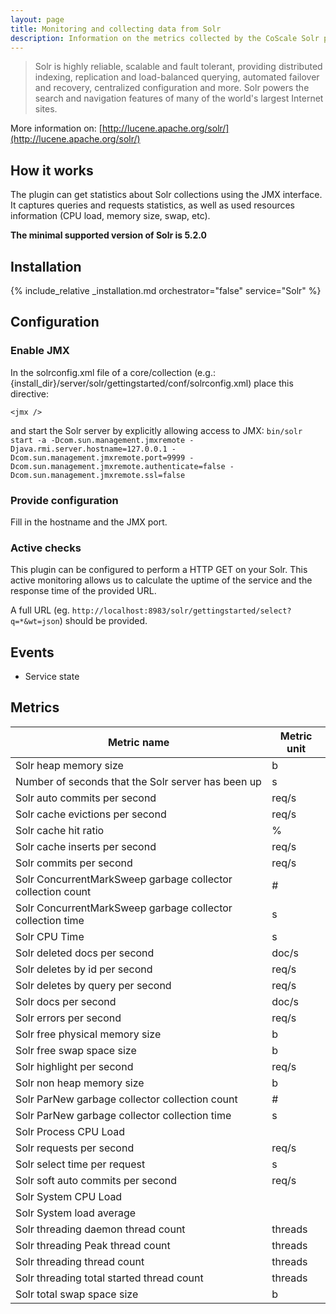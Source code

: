```yaml
---
layout: page
title: Monitoring and collecting data from Solr
description: Information on the metrics collected by the CoScale Solr plugin.
---
```


> Solr is highly reliable, scalable and fault tolerant, providing distributed indexing, replication and load-balanced querying, automated failover and recovery, centralized configuration and more. Solr powers the search and navigation features of many of the world's largest Internet sites.

More information on: [http://lucene.apache.org/solr/](http://lucene.apache.org/solr/)

## How it works

The plugin can get statistics about Solr collections using the JMX interface. It captures queries and requests statistics, as well as used resources information (CPU load, memory size, swap, etc).

**The minimal supported version of Solr is 5.2.0**

## Installation

{% include_relative _installation.md orchestrator="false" service="Solr" %}

## Configuration

### Enable JMX

In the solrconfig.xml file of a core/collection (e.g.: {install_dir}/server/solr/gettingstarted/conf/solrconfig.xml) place this directive:

`<jmx />`

and start the Solr server by explicitly allowing access to JMX:
`bin/solr start -a -Dcom.sun.management.jmxremote -Djava.rmi.server.hostname=127.0.0.1 -Dcom.sun.management.jmxremote.port=9999 -Dcom.sun.management.jmxremote.authenticate=false -Dcom.sun.management.jmxremote.ssl=false`


### Provide configuration

Fill in the hostname and the JMX port.

### Active checks

This plugin can be configured to perform a HTTP GET on your Solr. This active monitoring allows us to calculate the uptime of the service and the response time of the provided URL.

A full URL (eg. `http://localhost:8983/solr/gettingstarted/select?q=*&wt=json`) should be provided.

## Events

* Service state

## Metrics

| Metric name                                                 | Metric unit |
|-------------------------------------------------------------|-------------|
| Solr heap memory size                                       | b           |
| Number of seconds that the Solr server has been up          | s           |
| Solr auto commits per second                                | req/s       |
| Solr cache evictions per second                             | req/s       |
| Solr cache hit ratio                                        | %           |
| Solr cache inserts per second                               | req/s       |
| Solr commits per second                                     | req/s       |
| Solr ConcurrentMarkSweep garbage collector collection count | #           |
| Solr ConcurrentMarkSweep garbage collector collection time  | s           |
| Solr CPU Time                                               | s           |
| Solr deleted docs per second                                | doc/s       |
| Solr deletes by id per second                               | req/s       |
| Solr deletes by query per second                            | req/s       |
| Solr docs per second                                        | doc/s       |
| Solr errors per second                                      | req/s       |
| Solr free physical memory size                              | b           |
| Solr free swap space size                                   | b           |
| Solr highlight per second                                   | req/s       |
| Solr non heap memory size                                   | b           |
| Solr ParNew garbage collector collection count              | #           |
| Solr ParNew garbage collector collection time               | s           |
| Solr Process CPU Load                                       |             |
| Solr requests per second                                    | req/s       |
| Solr select time per request                                | s           |
| Solr soft auto commits per second                           | req/s       |
| Solr System CPU Load                                        |             |
| Solr System load average                                    |             |
| Solr threading daemon thread count                          | threads     |
| Solr threading Peak thread count                            | threads     |
| Solr threading thread count                                 | threads     |
| Solr threading total started thread count                   | threads     |
| Solr total swap space size                                  | b           |
